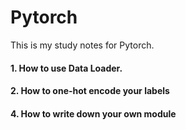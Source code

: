 # Pytorch

This is my study notes for Pytorch.

#### 1. How to use Data Loader.


#### 2. How to one-hot encode your labels


#### 4. How to write down your own module 

